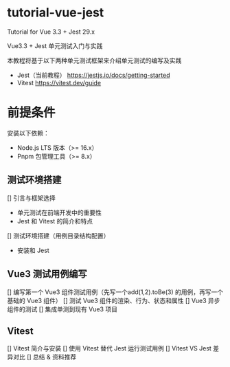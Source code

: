 # tutorial-vue-jest
Tutorial for Vue 3.3 + Jest 29.x

Vue3.3 + Jest 单元测试入门与实践

本教程将基于以下两种单元测试框架来介绍单元测试的编写及实践

* Jest（当前教程） https://jestjs.io/docs/getting-started
* Vitest https://vitest.dev/guide

# 前提条件

安装以下依赖：

* Node.js LTS 版本（>= 16.x）
* Pnpm 包管理工具（>= 8.x）


## 测试环境搭建

[] 引言与框架选择
  * 单元测试在前端开发中的重要性
  * Jest 和 Vitest 的简介和特点

[] 测试环境搭建（用例目录结构配置）
  * 安装和 Jest 

## Vue3 测试用例编写

[] 编写第一个 Vue3 组件测试用例（先写一个add(1,2).toBe(3) 的用例，再写一个基础的 Vue3 组件）
[] 测试 Vue3 组件的渲染、行为、状态和属性
[] Vue3 异步组件的测试
[] 集成单测到现有 Vue3 项目

## Vitest

[] Vitest 简介与安装
[] 使用 Vitest 替代 Jest 运行测试用例
[] Vitest VS Jest 差异对比
[] 总结 & 资料推荐
